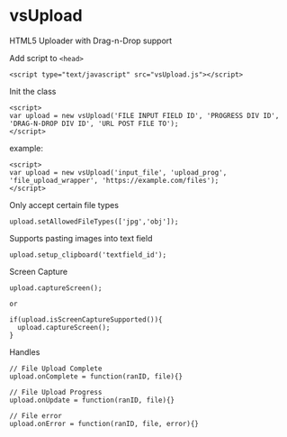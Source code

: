 # vsUpload
HTML5 Uploader with Drag-n-Drop support

Add script to `<head>`
```
<script type="text/javascript" src="vsUpload.js"></script>
```

Init the class
```
<script>
var upload = new vsUpload('FILE INPUT FIELD ID', 'PROGRESS DIV ID', 'DRAG-N-DROP DIV ID', 'URL POST FILE TO');
</script>
```
example:
```
<script>
var upload = new vsUpload('input_file', 'upload_prog', 'file_upload_wrapper', 'https://example.com/files');
</script>
```

Only accept certain file types
```
upload.setAllowedFileTypes(['jpg','obj']);
```

Supports pasting images into text field
```
upload.setup_clipboard('textfield_id');
````

Screen Capture
```
upload.captureScreen();

or

if(upload.isScreenCaptureSupported()){
  upload.captureScreen();
}
```



Handles
```
// File Upload Complete
upload.onComplete = function(ranID, file){}

// File Upload Progress
upload.onUpdate = function(ranID, file){}

// File error
upload.onError = function(ranID, file, error){}
```
